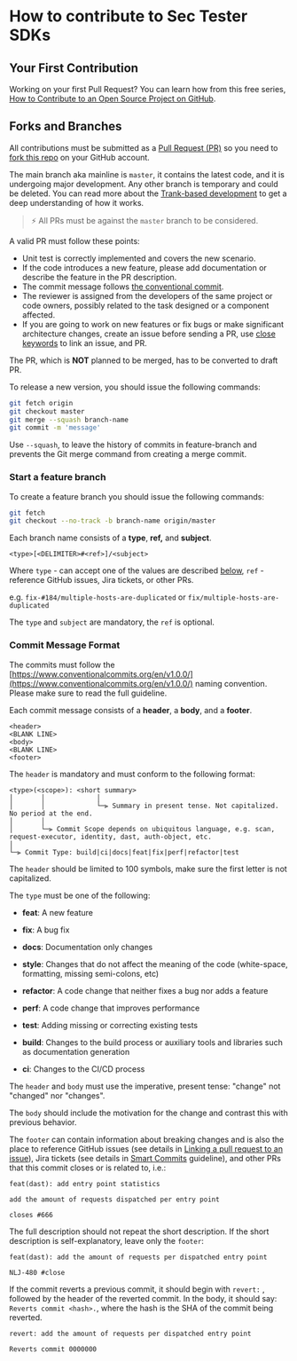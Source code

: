 # How to contribute to Sec Tester SDKs

## Your First Contribution

Working on your first Pull Request? You can learn how from this free series, [How to Contribute to an Open Source Project on GitHub](https://app.egghead.io/playlists/how-to-contribute-to-an-open-source-project-on-github).

## Forks and Branches

All contributions must be submitted as a [Pull Request (PR)](https://help.github.com/articles/about-pull-requests/) so you need to [fork this repo](https://help.github.com/articles/fork-a-repo/) on your GitHub account.

The main branch aka mainline is `master`, it contains the latest code, and it is undergoing major development. Any other branch is temporary and could be deleted. You can read more about the [Trank-based development](https://trunkbaseddevelopment.com/) to get a deep understanding of how it works.

> ⚡ All PRs must be against the `master` branch to be considered.

A valid PR must follow these points:

- Unit test is correctly implemented and covers the new scenario.
- If the code introduces a new feature, please add documentation or describe the feature in the PR description.
- The commit message follows [the conventional commit](#commit-message-format).
- The reviewer is assigned from the developers of the same project or code owners, possibly related to the task designed or a component affected.
- If you are going to work on new features or fix bugs or make significant architecture changes, create an issue before sending a PR, use [close keywords](https://docs.github.com/en/issues/tracking-your-work-with-issues/linking-a-pull-request-to-an-issue) to link an issue, and PR.

The PR, which is **NOT** planned to be merged, has to be converted to draft PR.

To release a new version, you should issue the following commands:

```bash
git fetch origin
git checkout master
git merge --squash branch-name
git commit -m 'message'
```

Use `--squash`, to leave the history of commits in feature-branch and prevents the Git merge command from creating a merge commit.

### Start a feature branch

To create a feature branch you should issue the following commands:

```bash
git fetch
git checkout --no-track -b branch-name origin/master
```

Each branch name consists of a **type**, **ref,** and **subject**.

```
<type>[<DELIMITER>#<ref>]/<subject>
```

Where `type` - can accept one of the values are described [below](#commit-message-format), `ref` \- reference GitHub issues, Jira tickets, or other PRs.

e.g. `fix-#184/multiple-hosts-are-duplicated` or `fix/multiple-hosts-are-duplicated`

The `type` and `subject` are mandatory, the `ref` is optional.

### Commit Message Format

The commits must follow the [https://www.conventionalcommits.org/en/v1.0.0/](https://www.conventionalcommits.org/en/v1.0.0/) naming convention. Please make sure to read the full guideline.

Each commit message consists of a **header**, a **body**, and a **footer**.

```
<header>
<BLANK LINE>
<body>
<BLANK LINE>
<footer>
```

The `header` is mandatory and must conform to the following format:

```
<type>(<scope>): <short summary>
│       │             │
│       │             └─⫸ Summary in present tense. Not capitalized. No period at the end.
│       │
│       └─⫸ Commit Scope depends on ubiquitous language, e.g. scan, request-executor, identity, dast, auth-object, etc.
│
└─⫸ Commit Type: build|ci|docs|feat|fix|perf|refactor|test
```

The `header` should be limited to 100 symbols, make sure the first letter is not capitalized.

The `type` must be one of the following:

- **feat**: A new feature

- **fix**: A bug fix

- **docs**: Documentation only changes

- **style**: Changes that do not affect the meaning of the code (white-space, formatting, missing semi-colons, etc)

- **refactor**: A code change that neither fixes a bug nor adds a feature

- **perf**: A code change that improves performance

- **test**: Adding missing or correcting existing tests

- **build**: Changes to the build process or auxiliary tools and libraries such as documentation generation

- **ci**: Changes to the CI/CD process

The `header` and `body` must use the imperative, present tense: "change" not "changed" nor "changes".

The `body` should include the motivation for the change and contrast this with previous behavior.

The `footer` can contain information about breaking changes and is also the place to reference GitHub issues (see details in [Linking a pull request to an issue](https://docs.github.com/en/issues/tracking-your-work-with-issues/linking-a-pull-request-to-an-issue)), Jira tickets (see details in [Smart Commits](https://support.atlassian.com/bitbucket-cloud/docs/use-smart-commits/) guideline), and other PRs that this commit closes or is related to, i.e.:

```
feat(dast): add entry point statistics

add the amount of requests dispatched per entry point

closes #666
```

The full description should not repeat the short description. If the short description is self-explanatory, leave only the `footer`:

```
feat(dast): add the amount of requests per dispatched entry point

NLJ-480 #close
```

If the commit reverts a previous commit, it should begin with `revert:` , followed by the header of the reverted commit. In the body, it should say: `Reverts commit <hash>.`, where the hash is the SHA of the commit being reverted.

```
revert: add the amount of requests per dispatched entry point

Reverts commit 0000000
```
